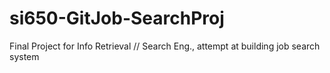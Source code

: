 # si650-GitJob-SearchProj
Final Project for Info Retrieval // Search Eng., attempt at building job search system
